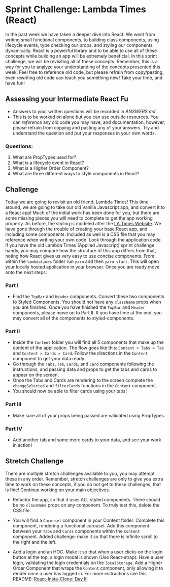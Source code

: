 # Sprint Challenge: Lambda Times (React)

In the past week we have taken a deeper dive into React. We went from writing small functional components, to building class components, using lifecycle events, type checking our props, and styling our components dynamically. React is a powerful library and to be able to use all of these concepts while building an app will be extremely beneficial. In this sprint challenge, we will be revisiting all of these concepts. Remember, this is a way for you to analyze your understanding of the concepts presented this week. Feel free to reference old code, but please refrain from copy/pasting, even rewriting old code can teach you something new! Take your time, and have fun!

## Assessing your Intermediate React Fu

* Answers to your written questions will be recorded in *ANSWERS.md* 
* This is to be worked on alone but you can use outside resources. You can *reference* any old code you may have, and documentation, however, please refrain from copying and pasting any of your answers. Try and understand the question and put your responses in your own words.

### Questions:

1. What are PropTypes used for?
2. What is a lifecycle event in React?
3. What is a Higher Order Component?
4. What are three different ways to style components in React? 

## Challenge

Today we are going to revisit an old friend, Lambda Times! This time around, we are going to take our old Vanilla Javascript app, and convert it to a React app! Much of the initial work has been done for you, but there are some missing pieces you will need to complete to get the app working properly. As before, the styling is modeled after the [LA Times Website](http://www.latimes.com). We have gone through the trouble of creating your base React app, and including some components. Included as well is a CSS file that you may reference when writing your own code. Look through the application code. If you have the old Lambda Times (Applied Javascript) sprint challenge handy, you may compare how the structure of this app differs from that, noting how React gives us very easy to use concise components. From within the `lambdatimes` folder run `yarn` and then `yarn start`. This will open your locally hosted application in your browser. Once you are ready move onto the next steps:

### Part I

* Find the `TopBar` and `Header` components. Convert these two components to Styled Components. You should not have any `className` props when you are finished. Once you have finished the `TopBar` and `Header` components, please move on to Part II. If you have time at the end, you may convert all of the components to styled-components.

### Part II

* Inside the `Content` folder you will find all 5 components that make up the content of the application. The flow goes like this: `Content > Tabs > Tab` and `Content > Cards > Card`. Follow the directions in the `Content` component to get your data ready.
* Go through the `Tabs`, `Tab`, `Cards`, and `Card` components following the instructions, and passing data and props to get the tabs and cards to appear on the screen.
* Once the Tabs and Cards are rendering to the screen complete the `changeSelected` and `filterCards` functions in the `Content` component.
* You should now be able to filter cards using your tabs!

### Part III

* Make sure all of your props being passed are validated using PropTypes.

### Part IV

* Add another tab and some more cards to your data, and see your work in action!

## Stretch Challenge

There are multiple stretch challenges available to you, you may attempt these in any order. Remember, stretch challenges are only to give you extra time to work on these concepts, if you do not get to these challenges, that is fine! Continue working on your main objectives.

* Refactor the app, so that it uses ALL styled components. There should be no `className` props on any component. To truly test this, delete the CSS file.  

* You will find a `Carousel` component in your Content folder. Complete this component, rendering a functional carousel. Add this component between your `Tabs` and `Cards` components within the `Content` component. Added challenge: make it so that there is infinite scroll to the right and the left.

* Add a login and an HOC. Make it so that when a user clicks on the login button at the top, a login modal is shown (Use React-strap). Have a user login, validating the login credentials on the `localStorage`. Add a Higher Order Component that wraps the `Content` component, only allowing it to render once a user has logged in. For more instructions see this README: [React-Insta-Clone: Day III](https://github.com/LambdaSchool/React-Insta-Clone/blob/master/DAY_THREE_README.md#tasks-day-iii)

